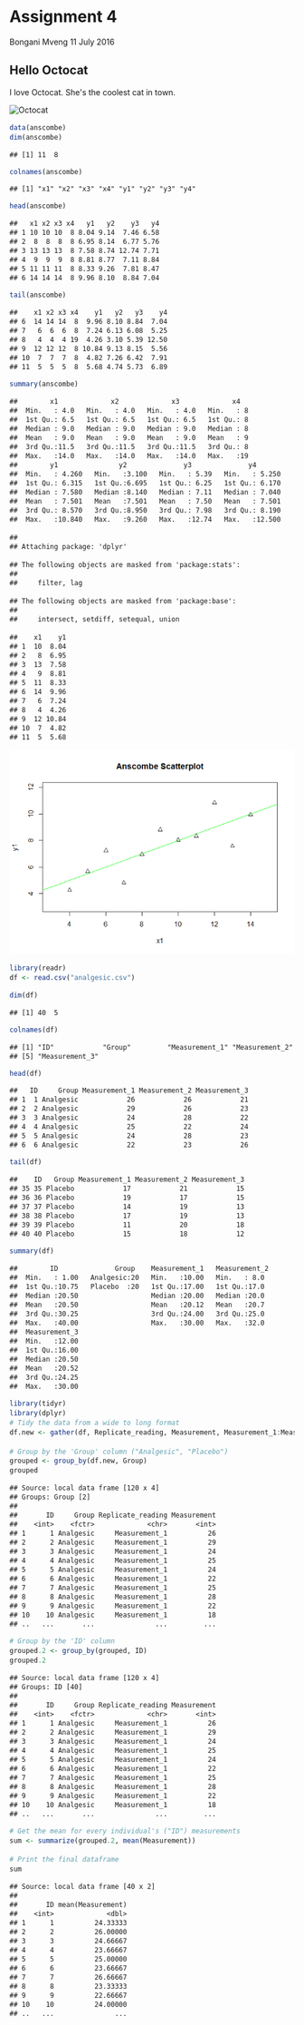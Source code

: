 Assignment 4
================
Bongani Mveng
11 July 2016

Hello Octocat
-------------

I love Octocat. She's the coolest cat in town.

![Octocat](C:\Users\BonGanI_2\Pictures\octocat.png)

``` r
data(anscombe)
dim(anscombe)
```

    ## [1] 11  8

``` r
colnames(anscombe)
```

    ## [1] "x1" "x2" "x3" "x4" "y1" "y2" "y3" "y4"

``` r
head(anscombe)
```

    ##   x1 x2 x3 x4   y1   y2    y3   y4
    ## 1 10 10 10  8 8.04 9.14  7.46 6.58
    ## 2  8  8  8  8 6.95 8.14  6.77 5.76
    ## 3 13 13 13  8 7.58 8.74 12.74 7.71
    ## 4  9  9  9  8 8.81 8.77  7.11 8.84
    ## 5 11 11 11  8 8.33 9.26  7.81 8.47
    ## 6 14 14 14  8 9.96 8.10  8.84 7.04

``` r
tail(anscombe)
```

    ##    x1 x2 x3 x4    y1   y2   y3    y4
    ## 6  14 14 14  8  9.96 8.10 8.84  7.04
    ## 7   6  6  6  8  7.24 6.13 6.08  5.25
    ## 8   4  4  4 19  4.26 3.10 5.39 12.50
    ## 9  12 12 12  8 10.84 9.13 8.15  5.56
    ## 10  7  7  7  8  4.82 7.26 6.42  7.91
    ## 11  5  5  5  8  5.68 4.74 5.73  6.89

``` r
summary(anscombe)
```

    ##        x1             x2             x3             x4    
    ##  Min.   : 4.0   Min.   : 4.0   Min.   : 4.0   Min.   : 8  
    ##  1st Qu.: 6.5   1st Qu.: 6.5   1st Qu.: 6.5   1st Qu.: 8  
    ##  Median : 9.0   Median : 9.0   Median : 9.0   Median : 8  
    ##  Mean   : 9.0   Mean   : 9.0   Mean   : 9.0   Mean   : 9  
    ##  3rd Qu.:11.5   3rd Qu.:11.5   3rd Qu.:11.5   3rd Qu.: 8  
    ##  Max.   :14.0   Max.   :14.0   Max.   :14.0   Max.   :19  
    ##        y1               y2              y3              y4        
    ##  Min.   : 4.260   Min.   :3.100   Min.   : 5.39   Min.   : 5.250  
    ##  1st Qu.: 6.315   1st Qu.:6.695   1st Qu.: 6.25   1st Qu.: 6.170  
    ##  Median : 7.580   Median :8.140   Median : 7.11   Median : 7.040  
    ##  Mean   : 7.501   Mean   :7.501   Mean   : 7.50   Mean   : 7.501  
    ##  3rd Qu.: 8.570   3rd Qu.:8.950   3rd Qu.: 7.98   3rd Qu.: 8.190  
    ##  Max.   :10.840   Max.   :9.260   Max.   :12.74   Max.   :12.500

    ## 
    ## Attaching package: 'dplyr'

    ## The following objects are masked from 'package:stats':
    ## 
    ##     filter, lag

    ## The following objects are masked from 'package:base':
    ## 
    ##     intersect, setdiff, setequal, union

    ##    x1    y1
    ## 1  10  8.04
    ## 2   8  6.95
    ## 3  13  7.58
    ## 4   9  8.81
    ## 5  11  8.33
    ## 6  14  9.96
    ## 7   6  7.24
    ## 8   4  4.26
    ## 9  12 10.84
    ## 10  7  4.82
    ## 11  5  5.68

![](README_files/figure-markdown_github/xy_plot-1.png)

``` r
library(readr)
df <- read.csv("analgesic.csv")
```

``` r
dim(df)
```

    ## [1] 40  5

``` r
colnames(df)
```

    ## [1] "ID"            "Group"         "Measurement_1" "Measurement_2"
    ## [5] "Measurement_3"

``` r
head(df)
```

    ##   ID     Group Measurement_1 Measurement_2 Measurement_3
    ## 1  1 Analgesic            26            26            21
    ## 2  2 Analgesic            29            26            23
    ## 3  3 Analgesic            24            28            22
    ## 4  4 Analgesic            25            22            24
    ## 5  5 Analgesic            24            28            23
    ## 6  6 Analgesic            22            23            26

``` r
tail(df)
```

    ##    ID   Group Measurement_1 Measurement_2 Measurement_3
    ## 35 35 Placebo            17            21            15
    ## 36 36 Placebo            19            17            15
    ## 37 37 Placebo            14            19            13
    ## 38 38 Placebo            17            19            13
    ## 39 39 Placebo            11            20            18
    ## 40 40 Placebo            15            18            12

``` r
summary(df)
```

    ##        ID              Group    Measurement_1   Measurement_2 
    ##  Min.   : 1.00   Analgesic:20   Min.   :10.00   Min.   : 8.0  
    ##  1st Qu.:10.75   Placebo  :20   1st Qu.:17.00   1st Qu.:17.0  
    ##  Median :20.50                  Median :20.00   Median :20.0  
    ##  Mean   :20.50                  Mean   :20.12   Mean   :20.7  
    ##  3rd Qu.:30.25                  3rd Qu.:24.00   3rd Qu.:25.0  
    ##  Max.   :40.00                  Max.   :30.00   Max.   :32.0  
    ##  Measurement_3  
    ##  Min.   :12.00  
    ##  1st Qu.:16.00  
    ##  Median :20.50  
    ##  Mean   :20.52  
    ##  3rd Qu.:24.25  
    ##  Max.   :30.00

``` r
library(tidyr)
library(dplyr)
# Tidy the data from a wide to long format 
df.new <- gather(df, Replicate_reading, Measurement, Measurement_1:Measurement_3) 

# Group by the 'Group' column ("Analgesic", "Placebo")
grouped <- group_by(df.new, Group) 
grouped
```

    ## Source: local data frame [120 x 4]
    ## Groups: Group [2]
    ## 
    ##       ID     Group Replicate_reading Measurement
    ##    <int>    <fctr>             <chr>       <int>
    ## 1      1 Analgesic     Measurement_1          26
    ## 2      2 Analgesic     Measurement_1          29
    ## 3      3 Analgesic     Measurement_1          24
    ## 4      4 Analgesic     Measurement_1          25
    ## 5      5 Analgesic     Measurement_1          24
    ## 6      6 Analgesic     Measurement_1          22
    ## 7      7 Analgesic     Measurement_1          25
    ## 8      8 Analgesic     Measurement_1          28
    ## 9      9 Analgesic     Measurement_1          22
    ## 10    10 Analgesic     Measurement_1          18
    ## ..   ...       ...               ...         ...

``` r
# Group by the 'ID' column
grouped.2 <- group_by(grouped, ID)  
grouped.2
```

    ## Source: local data frame [120 x 4]
    ## Groups: ID [40]
    ## 
    ##       ID     Group Replicate_reading Measurement
    ##    <int>    <fctr>             <chr>       <int>
    ## 1      1 Analgesic     Measurement_1          26
    ## 2      2 Analgesic     Measurement_1          29
    ## 3      3 Analgesic     Measurement_1          24
    ## 4      4 Analgesic     Measurement_1          25
    ## 5      5 Analgesic     Measurement_1          24
    ## 6      6 Analgesic     Measurement_1          22
    ## 7      7 Analgesic     Measurement_1          25
    ## 8      8 Analgesic     Measurement_1          28
    ## 9      9 Analgesic     Measurement_1          22
    ## 10    10 Analgesic     Measurement_1          18
    ## ..   ...       ...               ...         ...

``` r
# Get the mean for every individual's ("ID") measurements
sum <- summarize(grouped.2, mean(Measurement)) 

# Print the final dataframe
sum
```

    ## Source: local data frame [40 x 2]
    ## 
    ##       ID mean(Measurement)
    ##    <int>             <dbl>
    ## 1      1          24.33333
    ## 2      2          26.00000
    ## 3      3          24.66667
    ## 4      4          23.66667
    ## 5      5          25.00000
    ## 6      6          23.66667
    ## 7      7          26.66667
    ## 8      8          23.33333
    ## 9      9          22.66667
    ## 10    10          24.00000
    ## ..   ...               ...
